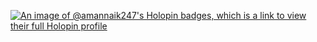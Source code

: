 [![An image of @amannaik247's Holopin badges, which is a link to view their full Holopin profile](https://holopin.me/amannaik247)](https://holopin.io/@amannaik247)
